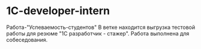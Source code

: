 # 1C-developer-intern

Работа-"Успеваемость-студентов"
В ветке находится выгрузка тестовой работы для резюме "1С разработчик - стажер".
Работа выполнена для собеседования.
